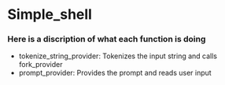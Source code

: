 # Simple_shell

### Here is a discription of what each function is doing
*  tokenize_string_provider:
	Tokenizes the input string and calls fork_provider
*  prompt_provider:
	Provides the prompt and reads user input
